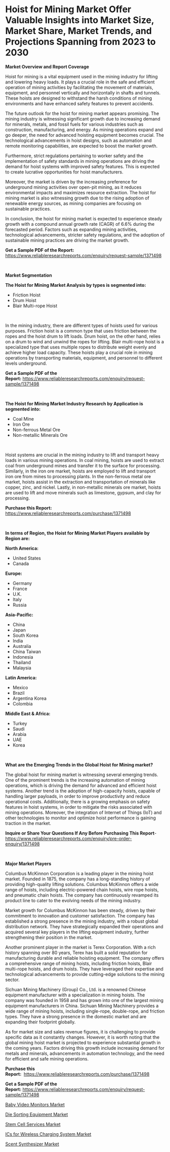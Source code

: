 <p><h1>Hoist for Mining Market Offer Valuable Insights into Market Size, Market Share, Market Trends, and Projections Spanning from 2023 to 2030</h1></p><p><strong>Market Overview and Report Coverage</strong></p>
<p><p>Hoist for mining is a vital equipment used in the mining industry for lifting and lowering heavy loads. It plays a crucial role in the safe and efficient operation of mining activities by facilitating the movement of materials, equipment, and personnel vertically and horizontally in shafts and tunnels. These hoists are designed to withstand the harsh conditions of mining environments and have enhanced safety features to prevent accidents.</p><p>The future outlook for the hoist for mining market appears promising. The mining industry is witnessing significant growth due to increasing demand for minerals, metals, and fossil fuels for various industries such as construction, manufacturing, and energy. As mining operations expand and go deeper, the need for advanced hoisting equipment becomes crucial. The technological advancements in hoist designs, such as automation and remote monitoring capabilities, are expected to boost the market growth.</p><p>Furthermore, strict regulations pertaining to worker safety and the implementation of safety standards in mining operations are driving the demand for hoist systems with improved safety features. This is expected to create lucrative opportunities for hoist manufacturers.</p><p>Moreover, the market is driven by the increasing preference for underground mining activities over open-pit mining, as it reduces environmental impacts and maximizes resource extraction. The hoist for mining market is also witnessing growth due to the rising adoption of renewable energy sources, as mining companies are focusing on sustainable practices.</p><p>In conclusion, the hoist for mining market is expected to experience steady growth with a compound annual growth rate (CAGR) of 6.6% during the forecasted period. Factors such as expanding mining activities, technological advancements, stricter safety regulations, and the adoption of sustainable mining practices are driving the market growth.</p></p>
<p><strong>Get a Sample PDF of the Report:</strong> <a href="https://www.reliableresearchreports.com/enquiry/request-sample/1371498">https://www.reliableresearchreports.com/enquiry/request-sample/1371498</a></p>
<p>&nbsp;</p>
<p><strong>Market Segmentation</strong></p>
<p><strong>The Hoist for Mining Market Analysis by types is segmented into:</strong></p>
<p><ul><li>Friction Hoist</li><li>Drum Hoist</li><li>Blair Multi-rope Hoist</li></ul></p>
<p>&nbsp;</p>
<p><p>In the mining industry, there are different types of hoists used for various purposes. Friction hoist is a common type that uses friction between the ropes and the hoist drum to lift loads. Drum hoist, on the other hand, relies on a drum to wind and unwind the ropes for lifting. Blair multi-rope hoist is a specialized type that uses multiple ropes to distribute weight evenly and achieve higher load capacity. These hoists play a crucial role in mining operations by transporting materials, equipment, and personnel to different levels underground.</p></p>
<p><strong>Get a Sample PDF of the Report:</strong>&nbsp;<a href="https://www.reliableresearchreports.com/enquiry/request-sample/1371498">https://www.reliableresearchreports.com/enquiry/request-sample/1371498</a></p>
<p>&nbsp;</p>
<p><strong>The Hoist for Mining Market Industry Research by Application is segmented into:</strong></p>
<p><ul><li>Coal Mine</li><li>Iron Ore</li><li>Non-ferrous Metal Ore</li><li>Non-metallic Minerals Ore</li></ul></p>
<p>&nbsp;</p>
<p><p>Hoist systems are crucial in the mining industry to lift and transport heavy loads in various mining operations. In coal mining, hoists are used to extract coal from underground mines and transfer it to the surface for processing. Similarly, in the iron ore market, hoists are employed to lift and transport iron ore from mines to processing plants. In the non-ferrous metal ore market, hoists assist in the extraction and transportation of minerals like copper, zinc, and nickel. Lastly, in non-metallic minerals ore market, hoists are used to lift and move minerals such as limestone, gypsum, and clay for processing.</p></p>
<p><strong>Purchase this Report:</strong>&nbsp; <a href="https://www.reliableresearchreports.com/purchase/1371498">https://www.reliableresearchreports.com/purchase/1371498</a></p>
<p>&nbsp;</p>
<p><strong>In terms of Region, the Hoist for Mining Market Players available by Region are:</strong></p>
<p>
    <p> <strong> North America: </strong>
        <ul>
            <li>United States</li>
            <li>Canada</li>
        </ul>
        </p> 
    <p> <strong> Europe: </strong>
        <ul>
            <li>Germany</li>
            <li>France</li>
            <li>U.K.</li>
            <li>Italy</li>
            <li>Russia</li>
        </ul>
        </p> 
    <p> <strong> Asia-Pacific: </strong>
        <ul>
            <li>China</li>
            <li>Japan</li>
            <li>South Korea</li>
            <li>India</li>
            <li>Australia</li>
            <li>China Taiwan</li>
            <li>Indonesia</li>
            <li>Thailand</li>
            <li>Malaysia</li>
        </ul>
        </p> 
    <p> <strong> Latin America: </strong>
        <ul>
            <li>Mexico</li>
            <li>Brazil</li>
            <li>Argentina Korea</li>
            <li>Colombia</li>
        </ul>
        </p> 
    <p> <strong> Middle East & Africa: </strong>
        <ul>
            <li>Turkey</li>
            <li>Saudi</li>
            <li>Arabia</li>
            <li>UAE</li>
            <li>Korea</li>
        </ul>
    </p>
    </p>
<p>&nbsp;</p>
<p><strong>What are the Emerging Trends in the Global Hoist for Mining market?</strong></p>
<p><p>The global hoist for mining market is witnessing several emerging trends. One of the prominent trends is the increasing automation of mining operations, which is driving the demand for advanced and efficient hoist systems. Another trend is the adoption of high-capacity hoists, capable of handling larger payloads, in order to improve productivity and reduce operational costs. Additionally, there is a growing emphasis on safety features in hoist systems, in order to mitigate the risks associated with mining operations. Moreover, the integration of Internet of Things (IoT) and other technologies to monitor and optimize hoist performance is gaining traction in the market.</p></p>
<p><strong>Inquire or Share Your Questions If Any Before Purchasing This Report</strong>- <a href="https://www.reliableresearchreports.com/enquiry/pre-order-enquiry/1371498">https://www.reliableresearchreports.com/enquiry/pre-order-enquiry/1371498</a></p>
<p>&nbsp;</p>
<p><strong>Major Market Players</strong></p>
<p><p>Columbus McKinnon Corporation is a leading player in the mining hoist market. Founded in 1875, the company has a long-standing history of providing high-quality lifting solutions. Columbus McKinnon offers a wide range of hoists, including electric-powered chain hoists, wire rope hoists, and pneumatic chain hoists. The company has continuously revamped its product line to cater to the evolving needs of the mining industry.</p><p>Market growth for Columbus McKinnon has been steady, driven by their commitment to innovation and customer satisfaction. The company has established a strong presence in the mining industry, with a robust global distribution network. They have strategically expanded their operations and acquired several key players in the lifting equipment industry, further strengthening their position in the market.</p><p>Another prominent player in the market is Terex Corporation. With a rich history spanning over 80 years, Terex has built a solid reputation for manufacturing durable and reliable hoisting equipment. The company offers a comprehensive range of mining hoists, including friction hoists, Blair multi-rope hoists, and drum hoists. They have leveraged their expertise and technological advancements to provide cutting-edge solutions to the mining sector.</p><p>Sichuan Mining Machinery (Group) Co., Ltd. is a renowned Chinese equipment manufacturer with a specialization in mining hoists. The company was founded in 1958 and has grown into one of the largest mining equipment manufacturers in China. Sichuan Mining Machinery provides a wide range of mining hoists, including single-rope, double-rope, and friction types. They have a strong presence in the domestic market and are expanding their footprint globally.</p><p>As for market size and sales revenue figures, it is challenging to provide specific data as it constantly changes. However, it is worth noting that the global mining hoist market is projected to experience substantial growth in the coming years. Factors driving this growth include increasing demand for metals and minerals, advancements in automation technology, and the need for efficient and safe mining operations.</p></p>
<p><strong>Purchase this Report:</strong>&nbsp;&nbsp;<a href="https://www.reliableresearchreports.com/purchase/1371498">https://www.reliableresearchreports.com/purchase/1371498</a></p>
<p></p>
<p><strong>Get a Sample PDF of the Report:</strong>&nbsp;<a href="https://www.reliableresearchreports.com/enquiry/request-sample/1371498">https://www.reliableresearchreports.com/enquiry/request-sample/1371498</a></p>
<p><p><a href="https://github.com/zebdakicsin/Market-Research-Report-List-1/blob/main/baby-video-monitors-market.md">Baby Video Monitors Market</a></p><p><a href="https://www.linkedin.com/pulse/die-sorting-equipment-market-size-growth-forecast-from-2023-23hhc/">Die Sorting Equipment Market</a></p><p><a href="https://medium.com/@juliecastro06/stem-cell-services-market-size-cagr-trends-2024-2030-8e1cff2a3dea">Stem Cell Services Market</a></p><p><a href="https://github.com/Krish2023na/Market-Research-Report-List-1/blob/main/ics-for-wireless-charging-system-market.md">ICs for Wireless Charging System Market</a></p><p><a href="https://www.linkedin.com/pulse/scent-synthesizer-market-size-share-global-analysis-report-zogoc/">Scent Synthesizer Market</a></p></p>